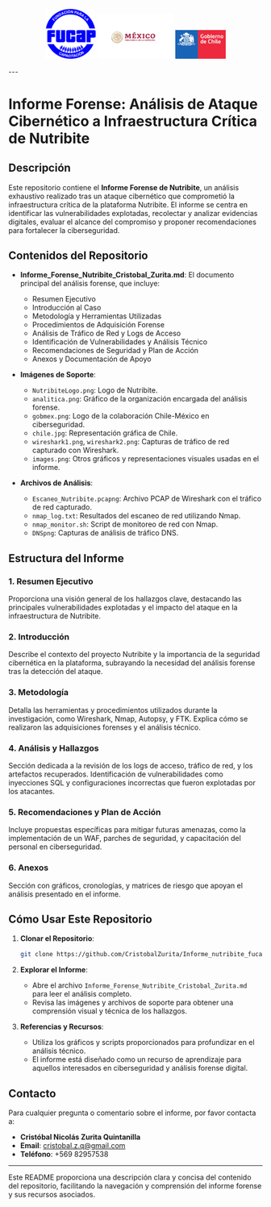 <p align="center">
  <img src="images.png" alt="Logo 1" width="100" height="auto">
  <img src="gobmex.png" alt="Logo GobMex" width="150" height="auto">
  <img src="chile.jpg" alt="Logo Chile" width="100" height="auto">
</p>
---

# Informe Forense: Análisis de Ataque Cibernético a Infraestructura Crítica de Nutribite

## Descripción

Este repositorio contiene el **Informe Forense de Nutribite**, un análisis exhaustivo realizado tras un ataque cibernético que comprometió la infraestructura crítica de la plataforma Nutribite. El informe se centra en identificar las vulnerabilidades explotadas, recolectar y analizar evidencias digitales, evaluar el alcance del compromiso y proponer recomendaciones para fortalecer la ciberseguridad.

## Contenidos del Repositorio

- **Informe_Forense_Nutribite_Cristobal_Zurita.md**: El documento principal del análisis forense, que incluye:
  - Resumen Ejecutivo
  - Introducción al Caso
  - Metodología y Herramientas Utilizadas
  - Procedimientos de Adquisición Forense
  - Análisis de Tráfico de Red y Logs de Acceso
  - Identificación de Vulnerabilidades y Análisis Técnico
  - Recomendaciones de Seguridad y Plan de Acción
  - Anexos y Documentación de Apoyo

- **Imágenes de Soporte**: 
  - `NutribiteLogo.png`: Logo de Nutribite.
  - `analitica.png`: Gráfico de la organización encargada del análisis forense.
  - `gobmex.png`: Logo de la colaboración Chile-México en ciberseguridad.
  - `chile.jpg`: Representación gráfica de Chile.
  - `wireshark1.png`, `wireshark2.png`: Capturas de tráfico de red capturado con Wireshark.
  - `images.png`: Otros gráficos y representaciones visuales usadas en el informe.

- **Archivos de Análisis**:
  - `Escaneo_Nutribite.pcapng`: Archivo PCAP de Wireshark con el tráfico de red capturado.
  - `nmap_log.txt`: Resultados del escaneo de red utilizando Nmap.
  - `nmap_monitor.sh`: Script de monitoreo de red con Nmap.
  - `DNSpng`: Capturas de análisis de tráfico DNS.

## Estructura del Informe

### 1. Resumen Ejecutivo

Proporciona una visión general de los hallazgos clave, destacando las principales vulnerabilidades explotadas y el impacto del ataque en la infraestructura de Nutribite.

### 2. Introducción

Describe el contexto del proyecto Nutribite y la importancia de la seguridad cibernética en la plataforma, subrayando la necesidad del análisis forense tras la detección del ataque.

### 3. Metodología

Detalla las herramientas y procedimientos utilizados durante la investigación, como Wireshark, Nmap, Autopsy, y FTK. Explica cómo se realizaron las adquisiciones forenses y el análisis técnico.

### 4. Análisis y Hallazgos

Sección dedicada a la revisión de los logs de acceso, tráfico de red, y los artefactos recuperados. Identificación de vulnerabilidades como inyecciones SQL y configuraciones incorrectas que fueron explotadas por los atacantes.

### 5. Recomendaciones y Plan de Acción

Incluye propuestas específicas para mitigar futuras amenazas, como la implementación de un WAF, parches de seguridad, y capacitación del personal en ciberseguridad.

### 6. Anexos

Sección con gráficos, cronologías, y matrices de riesgo que apoyan el análisis presentado en el informe.

## Cómo Usar Este Repositorio

1. **Clonar el Repositorio**:
   ```bash
   git clone https://github.com/CristobalZurita/Informe_nutribite_fucap_Cristobal_Zurita.git
   ```

2. **Explorar el Informe**:
   - Abre el archivo `Informe_Forense_Nutribite_Cristobal_Zurita.md` para leer el análisis completo.
   - Revisa las imágenes y archivos de soporte para obtener una comprensión visual y técnica de los hallazgos.

3. **Referencias y Recursos**:
   - Utiliza los gráficos y scripts proporcionados para profundizar en el análisis técnico.
   - El informe está diseñado como un recurso de aprendizaje para aquellos interesados en ciberseguridad y análisis forense digital.

## Contacto

Para cualquier pregunta o comentario sobre el informe, por favor contacta a:

- **Cristóbal Nicolás Zurita Quintanilla**
- **Email**: cristobal.z.q@gmail.com
- **Teléfono**: +569 82957538

---

Este README proporciona una descripción clara y concisa del contenido del repositorio, facilitando la navegación y comprensión del informe forense y sus recursos asociados.
